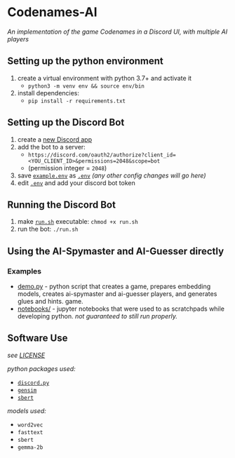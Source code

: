 # Codenames-AI

_An implementation of the game Codenames in a Discord UI, with multiple AI players_

## Setting up the python environment
1. create a virtual environment with python 3.7+ and activate it
    - `python3 -m venv env && source env/bin`
1. install dependencies:
    - `pip install -r requirements.txt`


## Setting up the Discord Bot
1. create a [new Discord app](https://discord.com/developers/docs/getting-started)
1. add the bot to a server:
    - `https://discord.com/oauth2/authorize?client_id=<YOU_CLIENT_ID>&permissions=2048&scope=bot`
    - (permission integer = `2048`)
1. save [`example.env`](example.env) as [`.env`](.env) _(any other config changes will go here)_
1. edit [`.env`](.env) and add your discord bot token

## Running the Discord Bot
1. make [`run.sh`](run.sh) executable: `chmod +x run.sh`
2. run the bot: `./run.sh`

## Using the AI-Spymaster and AI-Guesser directly
### Examples
- [demo.py](codenames/demo.py) - python script that creates a game, prepares embedding models,
creates ai-spymaster and ai-guesser players, and generates glues and hints. game.
- [notebooks/](notebooks/) - jupyter notebooks that were used to as scratchpads while developing python. _not guaranteed to still run properly._

## Software Use
_see [LICENSE](LICENSE)_

_python packages used:_
- [`discord.py`](https://github.com/Rapptz/discord.py)
- [`gensim`](https://github.com/piskvorky/gensim)
- [`sbert`]()

_models used:_
- `word2vec`
- `fasttext`
- `sbert`
- `gemma-2b`
